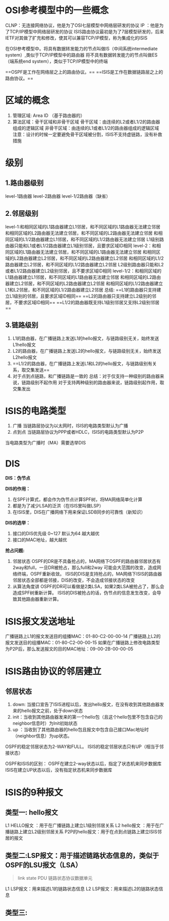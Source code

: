 # OSI参考模型中的一些概念

CLNP：无连接网络协议，他是为了OSI七层模型中网络层研发的协议
IP  ：他是为了TCP/IP模型中网络层研发的协议
ISIS路由协议最初是为了7层模型研发的，后来IETF对其做了扩充和修改，使其可以兼容TCP/IP模型，称为集成化的ISIS

在OSI参考模型中。将具有数据转发能力的节点叫做IS（中间系统intermediate system）,类似于TCP/IP模型中的路由器
			                 将不具有数据转发能力的节点叫做ES（端系统end system），类似于TCP/IP模型中的终端

==OSPF是工作在网络层之上的路由协议。==
==ISIS是工作在数据链路层之上的路由协议。==

# 区域的概念

1. 管理区域: Area ID （基于路由器的）
2. 算法区域：骨干区域和非骨干区域
                 骨干区域：由连续的L2或者L1/2的路由器组成的逻辑区域
                 非骨干区域：由连续的L1或者L1/2的路由器组成的逻辑区域
    注意：设计的时候一定要避免骨干区域被分割，ISIS不支持虚链路，没有补救措施


# 级别

## 1.路由器级别

level-1路由器
level-2路由器
level-1/2路由器（缺省）

## 2.邻居级别

level-1:和相同区域的L1路由器建立L1邻居，和不同区域的L1路由器无法建立邻居
           和相同区域的L2路由器无法建立邻居，和不同区域的L2路由器无法建立邻居
           和相同区域的L1/2路由器建立L1邻居，和不同区域的L1/2路由器无法建立邻居
           L1级别路由器只能和L1或者L1/2路由器建立L1级别邻居，且要求区域ID相同
level-2：和相同区域的L1路由器无法建立邻居，和不同区域的L1路由器无法建立邻居
            和相同区域的L2路由器建立L2邻居，和不同区域的L2路由器建立L2邻居
            和相同区域的L1/2路由器建立L2邻居，和不同区域的L1/2路由器建立L2邻居
           L2级别路由器只能和L2或者L1/2路由器建立L2级别邻居，且不要求区域ID相同
level-1/2：和相同区域的L1路由器建立L1邻居，和不同区域的L1路由器无法建立邻居
              和相同区域的L2路由器建立L2邻居，和不同区域的L2路由器建立L2邻居
              和相同区域的L1/2路由器建立L1和L2邻居，和不同区域的L1/2路由器建立L2邻居
总结:
==L1的路由器只支持建立L1级别的邻居，且要求区域ID相同==
==L2的路由器只支持建立L2级别的邻居，不要求区域ID相同==
==L1/2的路由器既支持L1级别邻居又支持L2级别邻居==

## 3.链路级别

1. L1的路由器，在广播链路上发送L1的hello报文，与链路级别无关，始终发送L1hello报文
2. L2的路由器，在广播链路上发送L2的hello报文，与链路级别无关，始终发送L2hello报文
3. ==L1/2的路由器，在广播链路上发送L1和L2的hello报文，与链路级别有关系，取交集发送==
4. 对于点到点链路，和广播链路是一致的
   总结：对于仅支持一种级别的路由器来说，链路级别不起作用
         对于支持两种级别的路由器来说，链路级别起作用，取交集发出

# ISIS的电路类型

1. 广播
	当链路层协议为以太网时，ISIS的电路类型默认为广播
2. 点到点
	当链路层协议为PPP或者HDLC，ISIS的电路类型默认为P2P

当电路类型为广播时（MA）需要选举DIS

# DIS

**DIS：伪节点**

**DIS的作用：**
1. 在SPF计算式，都会作为伪节点计算SPF树，将MA网络简单化计算
2. 都是为了减少LSA的泛洪（在ISIS里叫做LSP）
3. 在ISIS里，DIS在广播网络下用来保证LSDB同步的可靠性（新知识）

**DIS的选举：**
1. 接口的DIS优先级 0~127 默认为64 越大越优
2. 接口的MAC地址，越大越优

**抢占问题:**
1. 邻居状态
   OSPF的DR是不具备抢占的，MA网络下OSPF的路由器邻居状态有2way和full，一旦DR被抢占，那么full和2way
可能会大范围的改变，造成网络终端，OSPF重新收敛。
   ISIS的DIS是支持抢占的，MA网络下ISIS的路由器邻居状态全部都是邻接，DIS的改变，不会造成邻接状态的改变
 2. 从算法角度讲
   OSPF的DR可以看做是2类LSA，如果2类LSA被抢占了，那么会造成SPF树重新计算。
   ISIS的DIS被抢占的话，伪节点的信息发生改变，会导致其他路由器重新计算。

# ISIS报文发送地址

广播链路上L1的报文发送目的组播MAC：01-80-C2-00-00-14
广播链路上L2的报文发送目的组播MAC：01-80-C2-00-00-15
如果在广播链路上修改电路类型为P2P后，那么发送报文的目的MAC地址：09-00-2B-00-00-05

# ISIS路由协议的邻居建立

## 邻居状态

1. down: 当接口宣告了ISIS进程以后，发出hello报文，在没有收到其他路由器发来的hello报文之前，处于down状态
2. init：当收到其他路由器发来的第一个hello包（且这个hello包里不包含自己的neighbor信息时）为Init初始状态
3. up  ：当收到了其他路由器的hello包且报文中包含自己接口Mac地址时（neighbor信息）为up状态。

OSPF的稳定邻居状态为2-WAY和FULL。
ISIS的稳定邻居状态只有UP（相当于邻接状态）

OSPF和ISIS的区别：
OSPF在建立2-way状态以后，指定了状态机来同步数据库
ISIS在建立UP状态以后，没有指定状态机来同步数据库

# ISIS的9种报文

## 类型一: hello报文

L1 HELLO报文  ：用于在广播链路上建立L1级别邻居关系
L2 hello报文  ：用于在广播链路上建立L2级别邻居关系
P2P的hello报文：用于在点到点链路上建立ISIS邻居的报文

## 类型二:LSP报文：用于描述链路状态信息的，类似于OSPF的LSU报文（LSA）

>link state PDU 链路状态协议数据单元

L1 LSP报文：用来描述L1的链路状态信息
L2 LSP报文：用来描述L2的链路状态信息

## 类型三:
